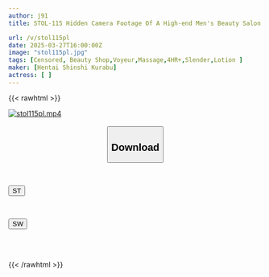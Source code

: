```yaml
---
author: j91
title: STOL-115 Hidden Camera Footage Of A High-end Men's Beauty Salon In Minami-Azabu

url: /v/stol115pl
date: 2025-03-27T16:00:00Z
image: "stol115pl.jpg"
tags: [Censored, Beauty Shop,Voyeur,Massage,4HR+,Slender,Lotion	]
maker: [Hentai Shinshi Kurabu]
actress: [ ]
---
```



{{< rawhtml >}}

<div class="video" data-videoid="vkQbOv446Js4Vxe">
    <a href="javascript:;">
        <img src="/v/stol115pl/stol115pl.jpg" width="WIDTH" height="HEIGHT" alt="stol115pl.mp4" loading="lazy">
    </a>
</div>

<script type="text/javascript" src="https://j91.asia/asset/on-demand-st.js"></script>

<br>
  <link rel="stylesheet" href="https://j91.asia/asset/bs5.css">
  
  <center>
  <button class="btn btn-primary" type="button" data-bs-toggle="collapse" data-bs-target=".multi-collapse" aria-expanded="false" aria-controls="multiCollapseExample1 multiCollapseExample2"><h2>Download</h2></button></center>
</p>
<div class="row">
  <div class="col">
    <div class="collapse multi-collapse" id="multiCollapseExample1">
      <div class="card card-body">
	      	      <br>
<div class="buttons">  
<p><a href="/v/stol115pl/st.html" target="_blank"><button class="btn-hover color-3"><i class="fa fa-download"></i> ST</button></a></p></div>
    </div>
  </div>
</div>
  <div class="col">
    <div class="collapse multi-collapse" id="multiCollapseExample2">
      <div class="card card-body">
	      <br>
<div class="buttons">
<p><a href="/v/stol115pl/sw.html" target="_blank"><button class="btn-hover color-2"><i class="fa fa-download"></i> SW</button></a></p></div>
<br><br>
      </div>
    </div>
  </div>
</div>

{{< /rawhtml >}}